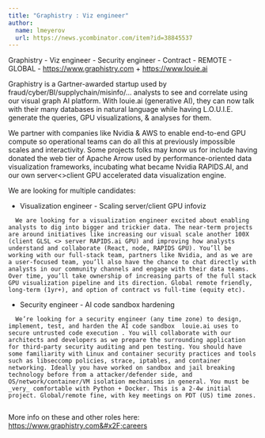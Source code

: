```yaml
---
title: "Graphistry : Viz engineer"
author:
  name: lmeyerov
  url: https://news.ycombinator.com/item?id=38845537
---
```

Graphistry - Viz engineer - Security engineer - Contract - REMOTE - GLOBAL - <a href="https:&#x2F;&#x2F;www.graphistry.com" rel="nofollow">https:&#x2F;&#x2F;www.graphistry.com</a> + <a href="https:&#x2F;&#x2F;www.louie.ai" rel="nofollow">https:&#x2F;&#x2F;www.louie.ai</a>

Graphistry is a Gartner-awarded startup used by fraud&#x2F;cyber&#x2F;BI&#x2F;supplychain&#x2F;misinfo&#x2F;... analysts to see and correlate using our visual graph AI platform. With louie.ai (generative AI), they can now talk with their many databases in natural language while having L.O.U.I.E. generate the queries, GPU visualizations, &amp; analyses for them.

We partner with companies like Nvidia &amp; AWS to enable end-to-end GPU compute so operational teams can do all this at previously impossible scales and interactivity. Some projects folks may know us for include having donated the web tier of Apache Arrow used by performance-oriented data visualization frameworks, incubating what became Nvidia RAPIDS.AI, and our own server&lt;&gt;client GPU accelerated data visualization engine.

We are looking for multiple candidates:

- Visualization engineer - Scaling server&#x2F;client GPU infoviz

<pre><code>  We are looking for a visualization engineer excited about enabling analysts to dig into bigger and trickier data. The near-term projects are around initiatives like increasing our visual scale another 100X (client GLSL &lt;&gt; server RAPIDS.ai GPU) and improving how analysts understand and collaborate (React, node, RAPIDS GPU). You’ll be working with our full-stack team, partners like Nvidia, and as we are a user-focused team, you’ll also have the chance to chat directly with analysts in our community channels and engage with their data teams. Over time, you’ll take ownership of increasing parts of the full stack GPU visualization pipeline and its direction. Global remote friendly, long-term (1yr+), and option of contract vs full-time (equity etc).
</code></pre>
- Security engineer - AI code sandbox hardening

<pre><code>  We’re looking for a security engineer (any time zone) to design, implement, test, and harden the AI code sandbox  louie.ai uses to secure untrusted code execution . You will collaborate with our architects and developers as we prepare the surrounding application for third-party security auditing and pen testing. You should have some familiarity with Linux and container security practices and tools such as libseccomp policies, strace, iptables, and container networking. Ideally you have worked on sandbox and jail breaking technology before from a attacker&#x2F;defender side, and OS&#x2F;network&#x2F;container&#x2F;VM isolation mechanisms in general. You must be _very_ comfortable with Python + Docker. This is a 2-4w initial project. Global&#x2F;remote fine, with key meetings on PDT (US) time zones.

</code></pre>
More info on these and other roles here: <a href="https:&#x2F;&#x2F;www.graphistry.com&#x2F;careers" rel="nofollow">https:&#x2F;&#x2F;www.graphistry.com&#x2F;careers</a>
